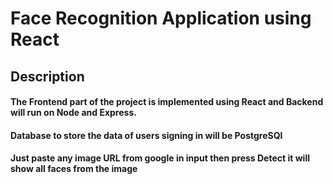 # Face Recognition Application using React

## Description

#### The Frontend part of the project is implemented using React and Backend will run on Node and Express.
#### Database to store the data of users signing in will be PostgreSQl

#### Just paste any image URL from google in input then press Detect it will show all faces from the image
